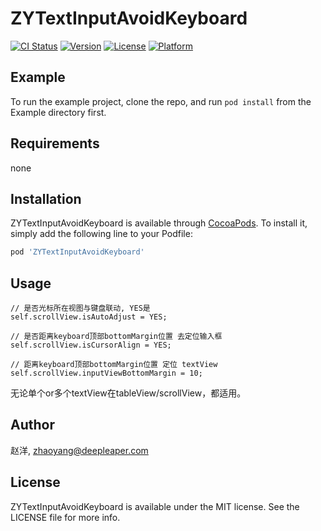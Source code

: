 # ZYTextInputAvoidKeyboard

[![CI Status](https://img.shields.io/travis/赵洋/ZYTextInputAvoidKeyboard.svg?style=flat)](https://travis-ci.org/赵洋/ZYTextInputAvoidKeyboard)
[![Version](https://img.shields.io/cocoapods/v/ZYTextInputAvoidKeyboard.svg?style=flat)](https://cocoapods.org/pods/ZYTextInputAvoidKeyboard)
[![License](https://img.shields.io/cocoapods/l/ZYTextInputAvoidKeyboard.svg?style=flat)](https://cocoapods.org/pods/ZYTextInputAvoidKeyboard)
[![Platform](https://img.shields.io/cocoapods/p/ZYTextInputAvoidKeyboard.svg?style=flat)](https://cocoapods.org/pods/ZYTextInputAvoidKeyboard)

## Example

To run the example project, clone the repo, and run `pod install` from the Example directory first.

## Requirements

none

## Installation

ZYTextInputAvoidKeyboard is available through [CocoaPods](https://cocoapods.org). To install
it, simply add the following line to your Podfile:

```ruby
pod 'ZYTextInputAvoidKeyboard'
```

## Usage

```
// 是否光标所在视图与键盘联动, YES是
self.scrollView.isAutoAdjust = YES;

// 是否距离keyboard顶部bottomMargin位置 去定位输入框
self.scrollView.isCursorAlign = YES;

// 距离keyboard顶部bottomMargin位置 定位 textView
self.scrollView.inputViewBottomMargin = 10;
```
无论单个or多个textView在tableView/scrollView，都适用。


## Author

赵洋, zhaoyang@deepleaper.com

## License

ZYTextInputAvoidKeyboard is available under the MIT license. See the LICENSE file for more info.
